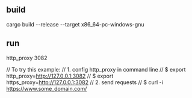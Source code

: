 ## build
cargo build --release --target x86_64-pc-windows-gnu

## run
http_proxy 3082


// To try this example:
// 1. config http_proxy in command line
//    $ export http_proxy=http://127.0.0.1:3082
//    $ export https_proxy=http://127.0.0.1:3082
// 2. send requests
//    $ curl -i https://www.some_domain.com/